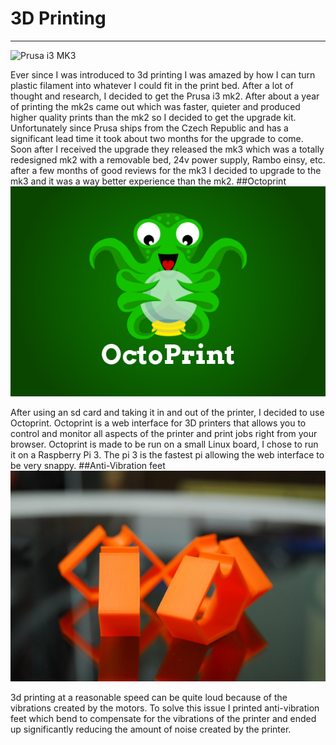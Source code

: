 # 3D Printing
---
![Prusa i3 MK3](\img\prusa-i3-mk3.jpg)

Ever since I was introduced to 3d printing I was amazed by how I can turn plastic filament into whatever I could fit in the print bed.  After a lot of thought and research, I decided to get the Prusa i3 mk2.  After about a year of printing the mk2s came out which was faster, quieter and produced higher quality prints than the mk2 so I decided to get the upgrade kit.  Unfortunately since Prusa ships from the Czech Republic and has a significant lead time it took about two months for the upgrade to come.  Soon after I received the upgrade they released the mk3 which was a totally redesigned mk2 with a removable bed, 24v power supply, Rambo einsy, etc. after a few months of good reviews for the mk3 I decided to upgrade to the mk3 and it was a way better experience than the mk2.
##Octoprint
![Octoprint Logo](img\octoprint.jpg)

After using an sd card and taking it in and out of the printer, I decided to use Octoprint.  Octoprint is a web interface for 3D printers that allows you to control and monitor all aspects of the printer and print jobs right from your browser.  Octoprint is made to be run on a small Linux board, I chose to run it on a Raspberry Pi 3.  The pi 3 is the fastest pi allowing the web interface to be very snappy.
##Anti-Vibration feet
![Prusa i3 Anti-Vibration feet](img\antivibration-feet.jpg)

3d printing at a reasonable speed can be quite loud because of the vibrations created by the motors.  To solve this issue I printed anti-vibration feet which bend to compensate for the vibrations of the printer and ended up significantly reducing the amount of noise created by the printer.
